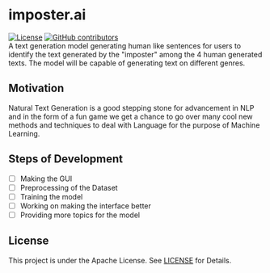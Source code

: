 # imposter.ai
 [![License](https://img.shields.io/badge/License-Apache%202.0-blue.svg)](https://opensource.org/licenses/Apache-2.0)
 [![GitHub contributors](https://img.shields.io/github/contributors/Naereen/StrapDown.js.svg)](https://GitHub.com/Naereen/StrapDown.js/graphs/contributors/)<br /> 
A text generation model generating human like sentences for users to identify the text generated by the "imposter" among the 4 human generated texts. The model will be capable of generating text on different genres. 
## Motivation 
Natural Text Generation is a good stepping stone for advancement in NLP and in the form of a fun game we get a chance to go over many cool new methods and techniques to deal with Language for the purpose of Machine Learning.
## Steps of Development
- [ ] Making the GUI
- [ ] Preprocessing of the Dataset
- [ ] Training the model
- [ ] Working on making the interface better
- [ ] Providing more topics for the model
## License
This project is under the Apache License. See [LICENSE](LICENSE) for Details.
